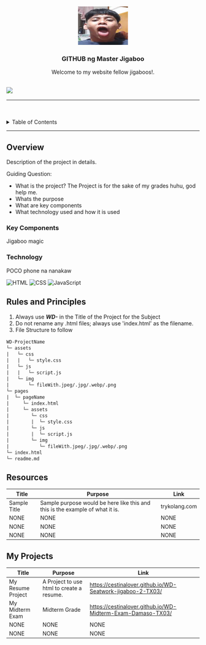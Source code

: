 <a name="readme-top"/>

<br/>

<br />
<div align="center">
  <a href="https://github.com/CestinaLover/">
  <!-- TODO: If you want to add logo or banner you can add it here -->
    <img src="./assets/img/jemoepeps.png" alt="Nyebe" width="130" height="100">
  </a>
<!-- TODO: Change Title to the name of the title of your Project -->
  <h3 align="center">GITHUB ng Master Jigaboo</h3>
</div>
<!-- TODO: Make a short description -->
<div align="center">
  Welcome to my website fellow jigaboos!.
</div>

<br />

<!-- TODO: Change the zyx-0314 into your github username  -->
<!-- TODO: Change the WD-Template-Project into the same name of your folder -->

![](https://visit-counter.vercel.app/counter.png?page=CestinaLover/WD-Seatwork-jigaboo-2-TX03)

---

<br />
<br />

<!-- TODO: If you want to add more layers for your readme -->
<details>
  <summary>Table of Contents</summary>
  <ol>
    <li>
      <a href="#overview">Overview</a>
      <ol>
        <li>
          <a href="#key-components">Key Components</a>
        </li>
        <li>
          <a href="#technology">Technology</a>
        </li>
      </ol>
    </li>
    <li>
      <a href="#rules-and-principles">Rules and Principles</a>
    </li>
    <li>
      <a href="#resources">Resources</a>
    </li>
    <li>
      <a href="#my-projects">My Projects</a>
    </li>
  </ol>

</details>

---

## Overview

<!-- TODO: To be changed -->

Description of the project in details.

Guiding Question:

- What is the project?
  The Project is for the sake of my grades huhu, god help me.
- Whats the purpose
- What are key components
- What technology used and how it is used

### Key Components

<!-- TODO: List of Key Components -->

Jigaboo magic

### Technology

<!-- TODO: List of Technology Used -->

POCO phone na nanakaw

![HTML](https://img.shields.io/badge/HTML-E34F26?style=for-the-badge&logo=html5&logoColor=white)
![CSS](https://img.shields.io/badge/CSS-1572B6?style=for-the-badge&logo=css3&logoColor=white)
![JavaScript](https://img.shields.io/badge/JavaScript-F7DF1E?style=for-the-badge&logo=javascript&logoColor=white)

## Rules and Principles

1. Always use **_WD-_** in the Title of the Project for the Subject
2. Do not rename any .html files; always use 'index.html' as the filename.
3. File Structure to follow

```
WD-ProjectName
└─ assets
|   └─ css
|   |   └─ style.css
|   └─ js
|   |   └─ script.js
|   └─ img
|       └─ fileWith.jpeg/.jpg/.webp/.png
└─ pages
|  └─ pageName
|     └─ index.html
|     └─ assets
|        └─ css
|        |  └─ style.css
|        └─ js
|        |  └─ script.js
|        └─ img
|           └─ fileWith.jpeg/.jpg/.webp/.png
└─ index.html
└─ readme.md
```

## Resources

<!-- TODO: Add References -->

| Title        | Purpose                                                                       | Link          |
| ------------ | ----------------------------------------------------------------------------- | ------------- |
| Sample Title | Sample purpose would be here like this and this is the example of what it is. | trykolang.com |
| NONE         | NONE                                                                          | NONE          |
| NONE         | NONE                                                                          | NONE          |
| NONE         | NONE                                                                          | NONE          |

## My Projects

| Title             | Purpose                                   | Link                                                        |
| ----------------- | ----------------------------------------- | ----------------------------------------------------------- |
| My Resume Project | A Project to use html to create a resume. | https://cestinalover.github.io/WD-Seatwork-jigaboo-2-TX03/  |
| My Midterm Exam   | Midterm Grade                             | https://cestinalover.github.io/WD-Midterm-Exam-Damaso-TX03/ |
| NONE              | NONE                                      | NONE                                                        |
| NONE              | NONE                                      | NONE                                                        |
